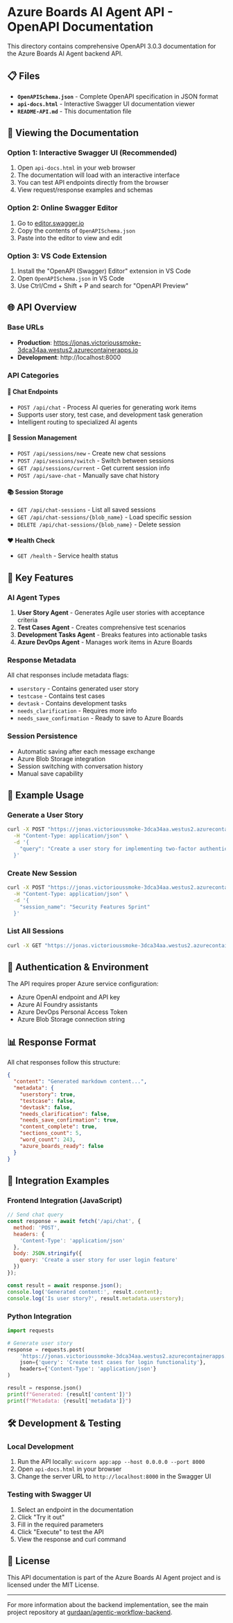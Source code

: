 # Azure Boards AI Agent API - OpenAPI Documentation

This directory contains comprehensive OpenAPI 3.0.3 documentation for the Azure Boards AI Agent backend API.

## 📋 Files

- **`OpenAPISchema.json`** - Complete OpenAPI specification in JSON format
- **`api-docs.html`** - Interactive Swagger UI documentation viewer
- **`README-API.md`** - This documentation file

## 🚀 Viewing the Documentation

### Option 1: Interactive Swagger UI (Recommended)
1. Open `api-docs.html` in your web browser
2. The documentation will load with an interactive interface
3. You can test API endpoints directly from the browser
4. View request/response examples and schemas

### Option 2: Online Swagger Editor
1. Go to [editor.swagger.io](https://editor.swagger.io/)
2. Copy the contents of `OpenAPISchema.json` 
3. Paste into the editor to view and edit

### Option 3: VS Code Extension
1. Install the "OpenAPI (Swagger) Editor" extension in VS Code
2. Open `OpenAPISchema.json` in VS Code
3. Use Ctrl/Cmd + Shift + P and search for "OpenAPI Preview"

## 🌐 API Overview

### Base URLs
- **Production**: https://jonas.victorioussmoke-3dca34aa.westus2.azurecontainerapps.io
- **Development**: http://localhost:8000

### API Categories

#### 🤖 Chat Endpoints
- `POST /api/chat` - Process AI queries for generating work items
- Supports user story, test case, and development task generation
- Intelligent routing to specialized AI agents

#### 📁 Session Management  
- `POST /api/sessions/new` - Create new chat sessions
- `POST /api/sessions/switch` - Switch between sessions
- `GET /api/sessions/current` - Get current session info
- `POST /api/save-chat` - Manually save chat history

#### 📚 Session Storage
- `GET /api/chat-sessions` - List all saved sessions
- `GET /api/chat-sessions/{blob_name}` - Load specific session
- `DELETE /api/chat-sessions/{blob_name}` - Delete session

#### ❤️ Health Check
- `GET /health` - Service health status

## 🔧 Key Features

### AI Agent Types
1. **User Story Agent** - Generates Agile user stories with acceptance criteria
2. **Test Cases Agent** - Creates comprehensive test scenarios
3. **Development Tasks Agent** - Breaks features into actionable tasks
4. **Azure DevOps Agent** - Manages work items in Azure Boards

### Response Metadata
All chat responses include metadata flags:
- `userstory` - Contains generated user story
- `testcase` - Contains test cases
- `devtask` - Contains development tasks
- `needs_clarification` - Requires more info
- `needs_save_confirmation` - Ready to save to Azure Boards

### Session Persistence
- Automatic saving after each message exchange
- Azure Blob Storage integration
- Session switching with conversation history
- Manual save capability

## 📝 Example Usage

### Generate a User Story
```bash
curl -X POST "https://jonas.victorioussmoke-3dca34aa.westus2.azurecontainerapps.io/api/chat" \
  -H "Content-Type: application/json" \
  -d '{
    "query": "Create a user story for implementing two-factor authentication in our web application"
  }'
```

### Create New Session
```bash
curl -X POST "https://jonas.victorioussmoke-3dca34aa.westus2.azurecontainerapps.io/api/sessions/new" \
  -H "Content-Type: application/json" \
  -d '{
    "session_name": "Security Features Sprint"
  }'
```

### List All Sessions
```bash
curl -X GET "https://jonas.victorioussmoke-3dca34aa.westus2.azurecontainerapps.io/api/chat-sessions"
```

## 🔐 Authentication & Environment

The API requires proper Azure service configuration:
- Azure OpenAI endpoint and API key
- Azure AI Foundry assistants
- Azure DevOps Personal Access Token
- Azure Blob Storage connection string

## 📊 Response Format

All chat responses follow this structure:
```json
{
  "content": "Generated markdown content...",
  "metadata": {
    "userstory": true,
    "testcase": false,
    "devtask": false,
    "needs_clarification": false,
    "needs_save_confirmation": true,
    "content_complete": true,
    "sections_count": 5,
    "word_count": 243,
    "azure_boards_ready": false
  }
}
```

## 🚀 Integration Examples

### Frontend Integration (JavaScript)
```javascript
// Send chat query
const response = await fetch('/api/chat', {
  method: 'POST',
  headers: {
    'Content-Type': 'application/json'
  },
  body: JSON.stringify({
    query: 'Create a user story for user login feature'
  })
});

const result = await response.json();
console.log('Generated content:', result.content);
console.log('Is user story?', result.metadata.userstory);
```

### Python Integration
```python
import requests

# Generate user story
response = requests.post(
    'https://jonas.victorioussmoke-3dca34aa.westus2.azurecontainerapps.io/api/chat',
    json={'query': 'Create test cases for login functionality'},
    headers={'Content-Type': 'application/json'}
)

result = response.json()
print(f"Generated: {result['content']}")
print(f"Metadata: {result['metadata']}")
```

## 🛠️ Development & Testing

### Local Development
1. Run the API locally: `uvicorn app:app --host 0.0.0.0 --port 8000`
2. Open `api-docs.html` in your browser
3. Change the server URL to `http://localhost:8000` in the Swagger UI

### Testing with Swagger UI
1. Select an endpoint in the documentation
2. Click "Try it out"
3. Fill in the required parameters
4. Click "Execute" to test the API
5. View the response and curl command

## 📄 License

This API documentation is part of the Azure Boards AI Agent project and is licensed under the MIT License.

---

For more information about the backend implementation, see the main project repository at [gurdaan/agentic-workflow-backend](https://github.com/gurdaan/agentic-workflow-backend).